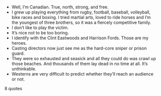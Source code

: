  - Well, I’m Canadian. True, north, strong, and free.
 - I grew up playing everything from rugby, football, baseball, volleyball, bike races and boxing. I tried martial arts, loved to ride horses and I’m the youngest of three brothers, so it was a fiercely competitive family.
 - I don’t like to play the victim.
 - It’s nice not to be too boring.
 - I identify with the Clint Eastwoods and Harrison Fords. Those are my heroes.
 - Casting directors now just see me as the hard-core sniper or prison guard.
 - They were so exhausted and seasick and all they could do was crawl up those beaches. And thousands of them lay dead in no time at all. It’s unthinkable.
 - Westerns are very difficult to predict whether they’ll reach an audience or not.

8 quotes
